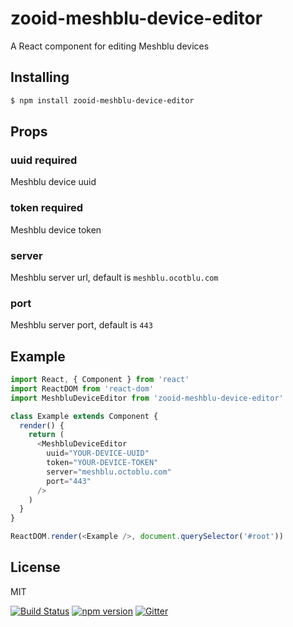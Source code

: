 # zooid-meshblu-device-editor

A React component for editing Meshblu devices

## Installing

```bash
$ npm install zooid-meshblu-device-editor
```

## Props

### uuid  **required**
Meshblu device uuid
### token **required**
Meshblu device token
### server
Meshblu server url, default is ```meshblu.ocotblu.com```
### port
Meshblu server port, default is ```443```



## Example

```js
import React, { Component } from 'react'
import ReactDOM from 'react-dom'
import MeshbluDeviceEditor from 'zooid-meshblu-device-editor'

class Example extends Component {
  render() {
    return (
      <MeshbluDeviceEditor
        uuid="YOUR-DEVICE-UUID"
        token="YOUR-DEVICE-TOKEN"
        server="meshblu.octoblu.com"
        port="443"  
      />
    )
  }
}

ReactDOM.render(<Example />, document.querySelector('#root'))
```

## License

MIT

[![Build Status](https://travis-ci.org/octoblu/zooid-meshblu-device-editor.svg?branch=master)](https://travis-ci.org/octoblu/zooid-meshblu-device-editor)
[![npm version](https://badge.fury.io/js/zooid-meshblu-device-editor.svg)](http://badge.fury.io/js/zooid-meshblu-device-editor)
[![Gitter](https://badges.gitter.im/octoblu/help.svg)](https://gitter.im/octoblu/help)
